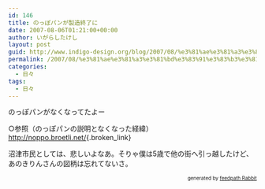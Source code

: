 ```yaml
---
id: 146
title: のっぽパンが製造終了に
date: 2007-08-06T01:21:00+00:00
author: いがらしたけし
layout: post
guid: http://www.indigo-design.org/blog/2007/08/%e3%81%ae%e3%81%a3%e3%81%bd%e3%83%91%e3%83%b3%e3%81%8c%e8%a3%bd%e9%80%a0%e7%b5%82%e4%ba%86%e3%81%ab/
permalink: /2007/08/%e3%81%ae%e3%81%a3%e3%81%bd%e3%83%91%e3%83%b3%e3%81%8c%e8%a3%bd%e9%80%a0%e7%b5%82%e4%ba%86%e3%81%ab/
categories:
  - 日々
tags:
  - 日々
---
```

のっぽパンがなくなってたよー

○参照（のっぽパンの説明となくなった経緯）  
<http://noppo.broetli.net/>{.broken_link}

沼津市民としては、悲しいよなあ。そりゃ僕は5歳で他の街へ引っ越したけど、あのきりんさんの図柄は忘れてないさ。<!--feedpath info start-->

<div style="text-align: right;font-size: 10px">
  &nbsp;&nbsp;<span>generated by <a href="http://feedpath.jp" title="feedpath Rabbit" target="_blank">feedpath Rabbit</a></span>
</div>

<!--feedpath info end-->

